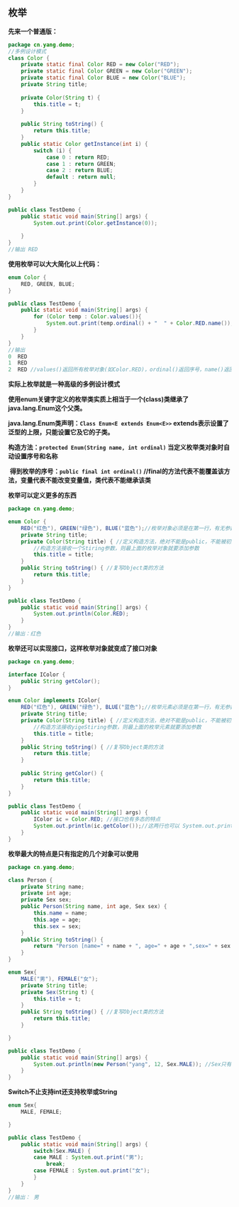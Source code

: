 ## 枚举

**先来一个普通版：**

```java
package cn.yang.demo;
//多例设计模式
class Color {
	private static final Color RED = new Color("RED");
	private static final Color GREEN = new Color("GREEN");
	private static final Color BLUE = new Color("BLUE");
	private String title;
	
	private Color(String t) {
		this.title = t;
	}
	
	public String toString() {
		return this.title;
	}
	public static Color getInstance(int i) {
		switch (i) {
			case 0 : return RED;
			case 1 : return GREEN;
			case 2 : return BLUE;
			default : return null;
		}
	}
}

public class TestDemo {
	public static void main(String[] args) {
		System.out.print(Color.getInstance(0));
		
	}
}
//输出 RED
```

**使用枚举可以大大简化以上代码：**

```java
enum Color {
	RED, GREEN, BLUE;
}

public class TestDemo {
	public static void main(String[] args) {
        for (Color temp : Color.values()){
			System.out.print(temp.ordinal() + "  " + Color.RED.name());
        }
	}
}
//输出
0  RED
1  RED
2  RED //values()返回所有枚举对象(如Color.RED)，ordinal()返回序号，name()返回命名称
```

**实际上枚举就是一种高级的多例设计模式**

**使用enum关键字定义的枚举类实质上相当于一个(class)类继承了java.lang.Enum这个父类。**

**java.lang.Enum类声明：`Class Enum<E extends Enum<E>>`  extends表示设置了泛型的上限，只能设置它及它的子类。**

​							**构造方法：`protected Enum(String name, int ordinal)` 当定义枚举类对象时自动设置序号和名称**

​							**得到枚举的序号：`public final int ordinal()` //final的方法代表不能覆盖该方法，变量代表不能改变变量值，类代表不能继承该类**



**枚举可以定义更多的东西**

```java
package cn.yang.demo;

enum Color {
	RED("红色"), GREEN("绿色"), BLUE("蓝色");//枚举对象必须是在第一行，有无参数看构造函数
	private String title;
	private Color(String title) { //定义构造方法，绝对不能是public，不能被初始化为用户自己定义的枚举类型
		//构造方法接收一个Stiring参数，则最上面的枚举对象就要添加参数
		this.title = title;
	}
	public String toString() { //复写Object类的方法
		return this.title;
	}
}

public class TestDemo {
	public static void main(String[] args) {
        System.out.println(Color.RED);
	}
}
//输出：红色
```

**枚举还可以实现接口，这样枚举对象就变成了接口对象**

```java
package cn.yang.demo;

interface IColor {
	public String getColor();
}

enum Color implements IColor{
	RED("红色"), GREEN("绿色"), BLUE("蓝色");//枚举元素必须是在第一行，有无参数看构造函数
	private String title;
	private Color(String title) { //定义构造方法，绝对不能是public，不能被初始化为用户自己定义的枚举类型
		//构造方法接收yigeStiring参数，则最上面的枚举元素就要添加参数
		this.title = title;
	}
	public String toString() { //复写Object类的方法
		return this.title;
	}
	
	public String getColor() {
		return this.title;
	}
}

public class TestDemo {
	public static void main(String[] args) {
		IColor ic = Color.RED; //接口也有多态的特点
        System.out.println(ic.getColor());//这两行也可以 System.out.print(Color.RED.getColor());
	}
}

```

**枚举最大的特点是只有指定的几个对象可以使用**

```java
package cn.yang.demo;

class Person {
	private String name;
	private int age;
	private Sex sex;
	public Person(String name, int age, Sex sex) {
		this.name = name;
		this.age = age;
		this.sex = sex;
	}
	public String toString() {
		return "Person [name=" + name + ", age=" + age + ",sex=" + sex + "]";
	}
}

enum Sex{
	MALE("男"), FEMALE("女");
	private String title;
	private Sex(String t) {
		this.title = t;
	}
	public String toString() { //复写Object类的方法
		return this.title;
	}

}

public class TestDemo {
	public static void main(String[] args) {
        System.out.println(new Person("yang", 12, Sex.MALE)); //Sex只有两个可选对象
	}
}

```

**Switch不止支持int还支持枚举或String**

```java
enum Sex{
	MALE, FEMALE;

}

public class TestDemo {
	public static void main(String[] args) {
        switch(Sex.MALE) {
        case MALE : System.out.print("男");
        	break;
        case FEMALE : System.out.print("女");
        }
	}
}
//输出： 男
```

